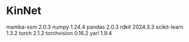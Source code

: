 # KinNet

mamba-ssm                          2.0.3
numpy                              1.24.4
pandas                             2.0.3
rdkit                              2024.3.3
scikit-learn                       1.3.2
torch                              2.1.2
torchvision                        0.16.2
yarl                               1.9.4
